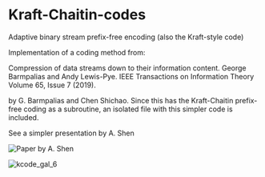 # Kraft-Chaitin-codes
Adaptive binary stream prefix-free encoding (also the  Kraft-style code)

Implementation of a coding method from:

Compression of data streams down to their information content.
George Barmpalias and Andy Lewis-Pye.
IEEE Transactions on Information Theory Volume 65, Issue 7 (2019).

by G. Barmpalias and Chen Shichao. Since this has the Kraft-Chaitin 
prefix-free coding as a subroutine, an isolated file with this simpler code is included.

See a simpler presentation by A. Shen

![Paper by A. Shen](https://arxiv.org/abs/2304.04852)

![kcode_gal_6](https://user-images.githubusercontent.com/4204057/196049720-db9e11e9-e2d7-478a-baa3-227afec09b7c.jpg)
